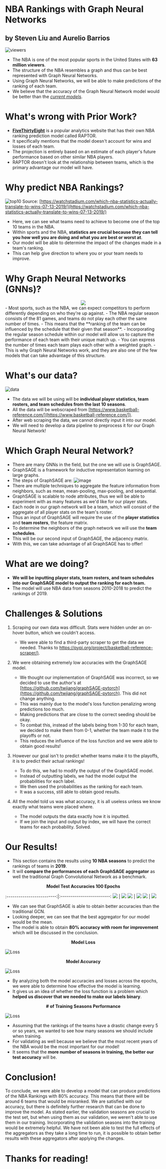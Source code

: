 #  NBA Rankings with Graph Neural Networks
## by Steven Liu and Aurelio Barrios

![viewers](https://cdn3.onlinegrad.syracuse.edu/content/fe1dbccb03e94a6c823c9737e8b5b368/4170_esportsupdate_viewers.jpg)
- The NBA is one of the most popular sports in the United States with **63 million viewers**.
- The structure of the NBA resembles a graph and thus can be best represented with Graph Neural Networks.
- Using Graph Neural Networks, we will be able to make predictions of the ranking of each team.
- We believe that the accuracy of the Graph Neural Network model would be better than the [_current models_](https://fivethirtyeight.com/features/introducing-raptor-our-new-metric-for-the-modern-nba/).

# What's wrong with Prior Work?
- [**FiveThirtyEight**](https://fivethirtyeight.com/tag/nba/) is a popular analytics website that has their own NBA ranking prediction model called RAPTOR.
- It specifically mentions that the model doesn't account for wins and losses of each team.
- The projection is entirely based on an estimate of each player's future performance based on other similar NBA players.
- RAPTOR doesn't look at the relationship between teams, which is the primary advantage our model will have.

# Why predict NBA Rankings?
![top10](img/top10.png)
Source: [https://watchstadium.com/which-nba-statistics-actually-translate-to-wins-07-13-2019/](https://watchstadium.com/which-nba-statistics-actually-translate-to-wins-07-13-2019/)
- Here, we can see what teams need to achieve to become one of the top 10 teams in the NBA.
- Within sports and the NBA, **statistics are crucial because they can tell you how well you are doing and what you are best or worst at**. 
- Our model will be able to determine the impact of the changes made in a team's ranking. 
- This can help give direction to where you or your team needs to improve.

# Why Graph Neural Networks (GNNs)?
 <div style="text-align:center"><img src="img/graph.png" /></div>
- Most sports, such as the NBA, we can expect competitors to perform differently depending on who they're up against.
- The NBA regular season consists of the 81 games, and teams do not play each other the same number of times.
- This means that the **ranking of the team can be influenced by the schedule that their given that season**.
- Incorporating the regular season schedule within our model will allow us to capture the performance of each team with their unique match up.
- You can express the number of times each team plays each other with a weighted graph.
- This is why Graph Neural Networks work, and they are also one of the few models that can take advantage of this structure.

# What's our data?
![data](https://user-images.githubusercontent.com/45984322/110225932-ecefc080-7e9e-11eb-937d-bed63d1d6786.png)
- The data we will be using will be **individual player statistics, team rosters, and team schedules from the last 10 seasons**.
- All the data will be webscraped from [https://www.basketball-reference.com/](https://www.basketball-reference.com/]).
- After web scraping the data, we cannot directly input it into our model.
- We will need to develop a data pipeline to preprocess it for our Graph Neural Network!

# Which Graph Neural Network?
- There are many GNNs in the field, but the one we will use is GraphSAGE.
- GraphSAGE is a framework for inductive representation learning on large graphs.
- The steps of GraphSAGE are:
![image](https://user-images.githubusercontent.com/45984322/110226000-b49cb200-7e9f-11eb-9dd2-579df19259fe.png)
- There are multiple techniques to aggregate the feature information from neighbors, such as mean, mean-pooling, max-pooling, and sequential.
- GraphSAGE is scalable to node attributes, thus we will be able to experiment with as many features as we'd like for our player stats.
- Each node in our graph network will be a team, which will consist of the aggregate of all player stats on the team's roster. 
- Thus an input of GraphSAGE will require the use of the **player statistics** and **team rosters**, the feature matrix.
- To determine the neighbors of the graph network we will use the **team schedules**.
- This will be our second input of GraphSAGE, the adjacency matrix.
- With this, we can take advantage of all GraphSAGE has to offer!

# What are we doing?
- **We will be inputting player stats, team rosters, and team schedules into our GraphSAGE model to output the ranking for each team.**
- The model will use NBA data from seasons 2010-2018 to predict the rankings of 2019.


# Challenges & Solutions
1) Scraping our own data was difficult. Stats were hidden under an on-hover button, which we couldn't access.
   - We were able to find a third-party scraper to get the data we needed. Thanks to [https://pypi.org/project/basketball-reference-scraper/)](https://pypi.org/project/basketball-reference-scraper/).

2) We were obtaining extremely low accuracies with the GraphSAGE model.
   - We thought our implementation of GraphSAGE was incorrect, so we decided to use the author's at [https://github.com/twjiang/graphSAGE-pytorch](https://github.com/twjiang/graphSAGE-pytorch). This did not change anything. 
   - This was mainly due to the model's loss function penalizing wrong predictions too much.
   - Making predictions that are close to the correct seeding should be okay. 
   - To combat this, instead of the labels being from 1-30 for each team, we decided to make them from 0-1, whether the team made it to the playoffs or not. 
   - This reduces the influence of the loss function and we were able to obtain good results!
 
3) However our goal isn't to predict whether teams make it to the playoffs, it is to predict their actual rankings!
   - To do this, we had to modify the output of the GraphSAGE model.
   - Instead of outputting labels, we had the model output the probabilities for each label.
   - We then used the probabilities as the ranking for each team.
   - It was a success, still able to obtain good results.
   
4) All the model told us was what accuracy, it is all useless unless we know exactly what teams were placed where.
   - The model outputs the data exactly how it is inputted.
   - If we join the input and output by index, we will have the correct teams for each probability. Solved.
   

# Our Results!
- This section contains the results using **10 NBA seasons** to predict the rankings of teams in **2019**.
- It will **compare the performances of each GraphSAGE aggregator** as well the traditional Graph Convolutional Network as a benchmark.

<p align="center"> <b>Model Test Accuracies 100 Epochs</b> </p>


:-------------------------:|:-------------------------:
![](results/plots/rawGCNTable.png)  |  ![](results/plots/rawSeqTable.png)
![](results/plots/rawSageMaxPoolTable.png)  |  ![](results/plots/rawSageMeanPoolTable.png)
![](results/plots/rawSageMeanTable.png)  |  ![](results/plots/tableDescript.png)

 - We can see that GraphSAGE is able to obtain better accuracies than the traditional GCN.
 - Looking deeper, we can see that the best aggregator for our model would be the mean.
 - The model is able to obtain **80% accuracy with room for improvement** which will be discussed in the conclusion.


  <p align="center"> <b> Model Loss </b> </p>

  ![Loss](results/plots/resultsModelsLoss.png)
  
  
  <p align="center"> <b> Model Accuracy </b> </p>

  ![Loss](results/plots/resultsModelsAcc.png)
  
  - By analyzing both the model accuracies and losses across the epochs, we were able to determine how effective the model is learning.
  - It gives us an idea of whether the loss function is a problem which **helped us discover that we needed to make our labels binary**.

  <p align="center"> <b> # of Training Seasons Performance </b> </p>

  ![Loss](results/plots/seasonExperiments.png)
  
  - Assuming that the rankings of the teams have a drastic change every 5 or so years, we wanted to see how many seasons we should include when training. 
  - For validating as well because we believe that the most recent years of the NBA would be the most important for our model!
  - It seems that the **more number of seasons in training, the better our test accuracy** will be.

# Conclusion!
   To conclude, we were able to develop a model that can produce predictions of the NBA Rankings with 80% accuracy. This means that there will be around 6 teams that would be misranked. We are satisfied with our accuracy, but there is definitely further research that can be done to improve the model. As stated earlier, the validation seasons are crucial to the test set, but when using them as our validation, we weren't able to use them in our training. Incorporating the validation seasons into the training would be extremely helpful. We have not been able to test the full effects of the aggregators as they take a long time to run, it is possible to obtain better results with these aggregators after applying the changes. 
   
# Thanks for reading!


